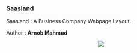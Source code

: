 ### Saasland
Saasland : A Business Company Webpage Layout.

Author : **Arnob Mahmud**

<p align = "center">
<img src = "https://user-images.githubusercontent.com/60808266/97012375-9d50ce00-1569-11eb-85ce-e65ef8826094.png"/>
</p>
